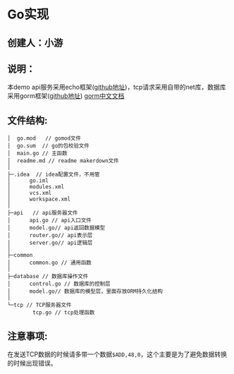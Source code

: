# Go实现

## 创建人：小游

## 说明：

本demo api服务采用echo框架([github地址](https://github.com/labstack/echo))，tcp请求采用自带的net库，数据库采用gorm框架([github地址](https://github.com/go-gorm/gorm)) [gorm中文文档](https://gorm.io/zh_CN/docs/models.html)

## 文件结构:

```
│  go.mod   // gomod文件
│  go.sum  // go的包校验文件
│  main.go // 主函数
│  readme.md // readme makerdown文件
│
├─.idea  // idea配置文件，不用管
│      go.iml
│      modules.xml
│      vcs.xml
│      workspace.xml
│
├─api	// api服务器文件
│      api.go // api入口文件
│      model.go// api返回数据模型
│      router.go// api表示层
│      server.go// api逻辑层
│
├─common
│      common.go // 通用函数
│
├─database // 数据库操作文件
│      control.go // 数据库的控制层
│      model.go// 数据库的模型层，里面存放ORM持久化结构
│
└─tcp // TCP服务器文件
        tcp.go // tcp处理函数
```



## 注意事项:

在发送TCP数据的时候请多带一个数据`$ADD,48,0`，这个主要是为了避免数据转换的时候出现错误。